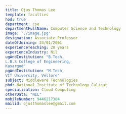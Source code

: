 ```yaml
---
title: Ojus Thomas Lee
template: faculties
hod: true
department: cse
departmentFullName: Computer Science and Technology
image: './image.jpg'
designation: Associate Professor
dateOfJoining: 24/01/2001
experienceTeaching: 20 years
experienceIndustry: Nil
ugAndInstitution: "B.Tech,
L.B.S College of Engineering,
Kasargod"
pgAndInstitution: "M.Tech,
VIT University, Vellore"
subject: Middleware Technologies
phd: National Institute of Technology Calicut
specialization: Cloud Computing
otherData: "NIL"
mobileNumber: 9446217384
mailid: ojusthomaslee@gmail.com
---
```

